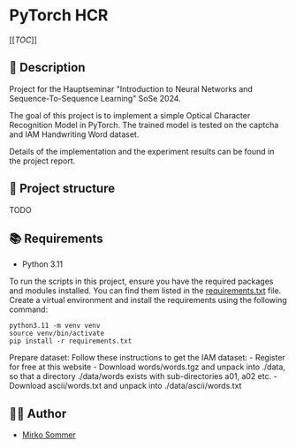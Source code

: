 # PyTorch HCR

[[_TOC_]]

## 🚀 Description

Project for the Hauptseminar "Introduction to Neural Networks and Sequence-To-Sequence Learning" SoSe 2024.

The goal of this project is to implement a simple Optical Character Recognition Model in PyTorch. 
The trained model is tested on the captcha and IAM Handwriting Word dataset.

Details of the implementation and the experiment results can be found in the project report.


## 📁 Project structure

TODO     


## 📚 Requirements

- Python 3.11

To run the scripts in this project, ensure you have the required packages and modules installed. You can find them listed in the [requirements.txt](requirements.txt) file. Create a virtual environment and install the requirements using the following command:

```
python3.11 -m venv venv
source venv/bin/activate
pip install -r requirements.txt
```

Prepare dataset:
Follow these instructions to get the IAM dataset:
    - Register for free at this website
    - Download words/words.tgz and unpack into ./data, so that a directory ./data/words exists with sub-directories a01, a02 etc.
    - Download ascii/words.txt and unpack into ./data/ascii/words.txt

## 👩‍🚀 Author

* [Mirko Sommer](mailto:mirko.sommer@stud.uni-heidelberg.de)

